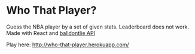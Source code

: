 # Who That Player?

Guess the NBA player by a set of given stats.
Leaderboard does not work.
Made with React and [balldontlie API](https://www.balldontlie.io/)

Play here: http://who-that-player.herokuapp.com/
